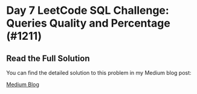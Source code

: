 # Day 7 LeetCode SQL Challenge: Queries Quality and Percentage (#1211)

## Read the Full Solution

You can find the detailed solution to this problem in my Medium blog post:

[Medium Blog](https://medium.com/@asvithavs/day-7-leetcode-sql-challenge-53fa68f51475) 